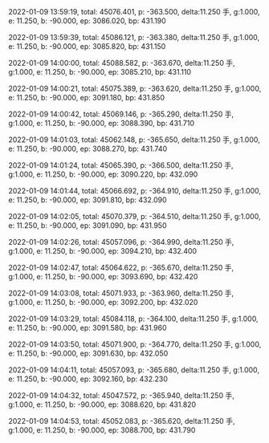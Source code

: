2022-01-09 13:59:19, total: 45076.401, p: -363.500, delta:11.250 手, g:1.000, e: 11.250, b: -90.000, ep: 3086.020, bp: 431.190

2022-01-09 13:59:39, total: 45086.121, p: -363.380, delta:11.250 手, g:1.000, e: 11.250, b: -90.000, ep: 3085.820, bp: 431.150

2022-01-09 14:00:00, total: 45088.582, p: -363.670, delta:11.250 手, g:1.000, e: 11.250, b: -90.000, ep: 3085.210, bp: 431.110

2022-01-09 14:00:21, total: 45075.389, p: -363.620, delta:11.250 手, g:1.000, e: 11.250, b: -90.000, ep: 3091.180, bp: 431.850

2022-01-09 14:00:42, total: 45069.146, p: -365.290, delta:11.250 手, g:1.000, e: 11.250, b: -90.000, ep: 3088.390, bp: 431.710

2022-01-09 14:01:03, total: 45062.148, p: -365.650, delta:11.250 手, g:1.000, e: 11.250, b: -90.000, ep: 3088.270, bp: 431.740

2022-01-09 14:01:24, total: 45065.390, p: -366.500, delta:11.250 手, g:1.000, e: 11.250, b: -90.000, ep: 3090.220, bp: 432.090

2022-01-09 14:01:44, total: 45066.692, p: -364.910, delta:11.250 手, g:1.000, e: 11.250, b: -90.000, ep: 3091.810, bp: 432.090

2022-01-09 14:02:05, total: 45070.379, p: -364.510, delta:11.250 手, g:1.000, e: 11.250, b: -90.000, ep: 3091.090, bp: 431.950

2022-01-09 14:02:26, total: 45057.096, p: -364.990, delta:11.250 手, g:1.000, e: 11.250, b: -90.000, ep: 3094.210, bp: 432.400

2022-01-09 14:02:47, total: 45064.622, p: -365.670, delta:11.250 手, g:1.000, e: 11.250, b: -90.000, ep: 3093.690, bp: 432.420

2022-01-09 14:03:08, total: 45071.933, p: -363.960, delta:11.250 手, g:1.000, e: 11.250, b: -90.000, ep: 3092.200, bp: 432.020

2022-01-09 14:03:29, total: 45084.118, p: -364.100, delta:11.250 手, g:1.000, e: 11.250, b: -90.000, ep: 3091.580, bp: 431.960

2022-01-09 14:03:50, total: 45071.900, p: -364.770, delta:11.250 手, g:1.000, e: 11.250, b: -90.000, ep: 3091.630, bp: 432.050

2022-01-09 14:04:11, total: 45057.093, p: -365.680, delta:11.250 手, g:1.000, e: 11.250, b: -90.000, ep: 3092.160, bp: 432.230

2022-01-09 14:04:32, total: 45047.572, p: -365.940, delta:11.250 手, g:1.000, e: 11.250, b: -90.000, ep: 3088.620, bp: 431.820

2022-01-09 14:04:53, total: 45052.083, p: -365.620, delta:11.250 手, g:1.000, e: 11.250, b: -90.000, ep: 3088.700, bp: 431.790